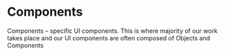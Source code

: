 # Components

Components – specific UI components. This is where majority of our work takes place and our UI components are often composed of Objects and Components
